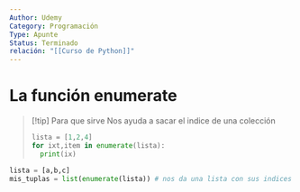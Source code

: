 ```yaml
---
Author: Udemy
Category: Programación
Type: Apunte
Status: Terminado
relación: "[[Curso de Python]]"
---
```

# La función enumerate

>[!tip] Para que sirve
>Nos ayuda a sacar el indice de una colección
>```python
>lista = [1,2,4]
>for ixt,item in enumerate(lista):
>	print(ix)
>```

```python
lista = [a,b,c]
mis_tuplas = list(enumerate(lista)) # nos da una lista con sus indices de cada cosa y las retorna en una tupla.
```
